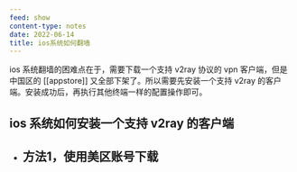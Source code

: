 ```yaml
---
feed: show
content-type: notes
date: 2022-06-14
title: ios系统如何翻墙
---
```


ios 系统翻墙的困难点在于，需要下载一个支持 v2ray 协议的 vpn 客户端，但是中国区的 [[appstore]] 又全部下架了。所以需要先安装一个支持 v2ray 的客户端。安装成功后，再执行其他终端一样的配置操作即可。

## ios 系统如何安装一个支持 v2ray 的客户端
- 方法1，使用美区账号下载
	- 
